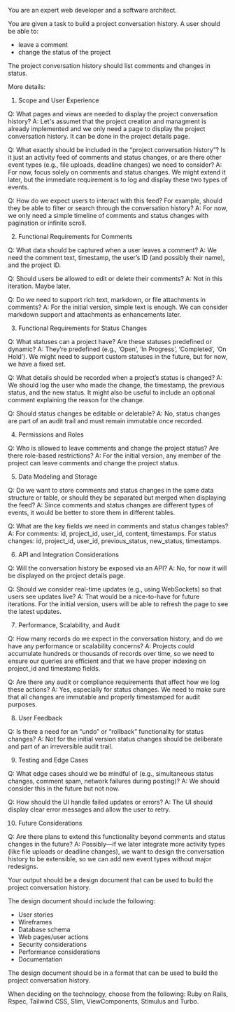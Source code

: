 You are an expert web developer and a software architect. 

You are given a task to build a project conversation history. A user should be able to:

- leave a comment
- change the status of the project

The project conversation history should list comments and changes in status. 

More details:

1. Scope and User Experience

Q: What pages and views are needed to display the project conversation history?
A: Let's assumet that the project creation and managment is already implemented and we only need a page to display the project conversation history. It can be done in the project details page.

Q: What exactly should be included in the “project conversation history”? Is it just an activity feed of comments and status changes, or are there other event types (e.g., file uploads, deadline changes) we need to consider?
A: For now, focus solely on comments and status changes. We might extend it later, but the immediate requirement is to log and display these two types of events.

Q: How do we expect users to interact with this feed? For example, should they be able to filter or search through the conversation history?
A: For now, we only need a simple timeline of comments and status changes with pagination or infinite scroll.

2. Functional Requirements for Comments

Q: What data should be captured when a user leaves a comment?
A: We need the comment text, timestamp, the user’s ID (and possibly their name), and the project ID.

Q: Should users be allowed to edit or delete their comments?
A: Not in this iteration. Maybe later.

Q: Do we need to support rich text, markdown, or file attachments in comments?
A: For the initial version, simple text is enough. We can consider markdown support and attachments as enhancements later.

3. Functional Requirements for Status Changes

Q: What statuses can a project have? Are these statuses predefined or dynamic?
A: They’re predefined (e.g., ‘Open’, ‘In Progress’, ‘Completed’, ‘On Hold’). We might need to support custom statuses in the future, but for now, we have a fixed set.

Q: What details should be recorded when a project’s status is changed?
A: We should log the user who made the change, the timestamp, the previous status, and the new status. It might also be useful to include an optional comment explaining the reason for the change.

Q: Should status changes be editable or deletable?
A: No, status changes are part of an audit trail and must remain immutable once recorded.

4. Permissions and Roles

Q: Who is allowed to leave comments and change the project status? Are there role-based restrictions?
A: For the initial version, any member of the project can leave comments and change the project status.

5. Data Modeling and Storage

Q: Do we want to store comments and status changes in the same data structure or table, or should they be separated but merged when displaying the feed?
A: Since comments and status changes are different types of events, it would be better to store them in different tables.

Q: What are the key fields we need in comments and status changes tables?
A: For comments: id, project_id, user_id, content, timestamps. For status changes: id, project_id, user_id, previous_status, new_status, timestamps.

6. API and Integration Considerations

Q: Will the conversation history be exposed via an API?
A: No, for now it will be displayed on the project details page.

Q: Should we consider real-time updates (e.g., using WebSockets) so that users see updates live?
A: That would be a nice-to-have for future iterations. For the initial version, users will be able to refresh the page to see the latest updates.

7. Performance, Scalability, and Audit

Q: How many records do we expect in the conversation history, and do we have any performance or scalability concerns?
A: Projects could accumulate hundreds or thousands of records over time, so we need to ensure our queries are efficient and that we have proper indexing on project_id and timestamp fields.

Q: Are there any audit or compliance requirements that affect how we log these actions?
A: Yes, especially for status changes. We need to make sure that all changes are immutable and properly timestamped for audit purposes.

8. User Feedback

Q: Is there a need for an “undo” or “rollback” functionality for status changes?
A: Not for the initial version status changes should be deliberate and part of an irreversible audit trail.

9. Testing and Edge Cases

Q: What edge cases should we be mindful of (e.g., simultaneous status changes, comment spam, network failures during posting)?
A: We should consider this in the future but not now.

Q: How should the UI handle failed updates or errors?
A: The UI should display clear error messages and allow the user to retry.

10. Future Considerations

Q: Are there plans to extend this functionality beyond comments and status changes in the future?
A: Possibly—if we later integrate more activity types (like file uploads or deadline changes), we want to design the conversation history to be extensible, so we can add new event types without major redesigns.


Your output should be a design document that can be used to build the project conversation history.

The design document should include the following:

- User stories
- Wireframes
- Database schema
- Web pages/user actions
- Security considerations
- Performance considerations
- Documentation

The design document should be in a format that can be used to build the project conversation history.

When deciding on the technology, choose from the following: Ruby on Rails, Rspec, Tailwind CSS, Slim, ViewComponents, Stimulus and Turbo.
